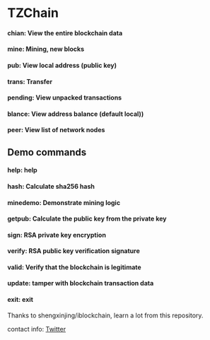 # TZChain

#### chian: View the entire blockchain data

#### mine: Mining, new blocks 
#### pub: View local address (public key) 
#### trans: Transfer 

#### pending: View unpacked transactions 
#### blance: View address balance (default local)) 
#### peer: View list of network nodes 
## Demo commands
#### help: help 
#### hash: Calculate sha256 hash 
#### minedemo: Demonstrate mining logic 

#### getpub: Calculate the public key from the private key 
#### sign: RSA private key encryption 
#### verify: RSA public key verification signature 
#### valid: Verify that the blockchain is legitimate 
#### update: tamper with blockchain transaction data 
#### exit: exit 

Thanks to shengxinjing/iblockchain, learn a lot from this repository.

contact info: [Twitter](https://twitter.com/dvzhangtz)
